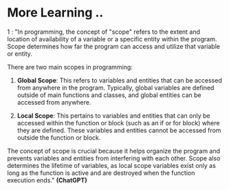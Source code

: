 # More Learning ..

1 : "In programming, the concept of "scope" refers to the extent and location of availability of a variable or a specific entity within the program. Scope determines how far the program can access and utilize that variable or entity.

There are two main scopes in programming:

1. **Global Scope**: This refers to variables and entities that can be accessed from anywhere in the program. Typically, global variables are defined outside of main functions and classes, and global entities can be accessed from anywhere.

2. **Local Scope**: This pertains to variables and entities that can only be accessed within the function or block (such as an if or for block) where they are defined. These variables and entities cannot be accessed from outside the function or block.

The concept of scope is crucial because it helps organize the program and prevents variables and entities from interfering with each other. Scope also determines the lifetime of variables, as local scope variables exist only as long as the function is active and are destroyed when the function execution ends." **(ChatGPT)**

